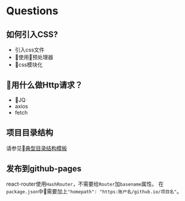 # Questions
## 如何引入CSS?
- 引入css文件
- 使用预处理器
- css模块化

## 用什么做Http请求？
- JQ
- axios
- fetch

## 项目目录结构
请参见[典型目录结构模板](https://github.com/tuzhu008/Project-Directory-Template)

## 发布到github-pages
react-router使用`HashRouter`，不需要给`Router`加`basename`属性。
在`package.json`中需要加上`"homepath": "https:账户名/github.io/项目名"`。
